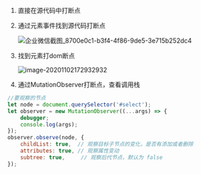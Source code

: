 1. 直接在源代码中打断点
2. 通过元素事件找到源代码打断点

    ![企业微信截图_8700e0c1-b3f4-4f86-9de5-3e715b252dc4](https://tva1.sinaimg.cn/large/0081Kckwgy1gkaymo4tn9j31sw0fw15x.jpg)

3. 找到元素打dom断点

   ![image-20201102172932932](https://tva1.sinaimg.cn/large/0081Kckwgy1gkaymot3u0j31iw0am7bg.jpg)

4. 通过MutationObserver打断点，查看调用栈

```javascript
//要观察的节点
let node = document.querySelector('#select');
let observer = new MutationObserver((...args) => {
    debugger;
    console.log(args);
});
observer.observe(node, {
    childList: true,  // 观察目标子节点的变化，是否有添加或者删除
    attributes: true, // 观察属性变动
    subtree: true,     // 观察后代节点，默认为 false
});
```


